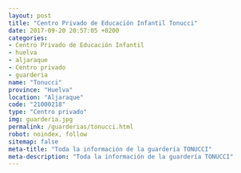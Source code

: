 ```yaml
---
layout: post
title: "Centro Privado de Educación Infantil Tonucci"
date: 2017-09-20 20:57:05 +0200
categories:
- Centro Privado de Educación Infantil
- huelva
- aljaraque
- Centro privado
- guarderia
name: "Tonucci"
province: "Huelva"
location: "Aljaraque"
code: "21000218"
type: "Centro privado"
img: guarderia.jpg
permalink: /guarderias/tonucci.html
robot: noindex, follow
sitemap: false
meta-title: "Toda la información de la guardería TONUCCI"
meta-description: "Toda la información de la guardería TONUCCI"
---
```

